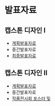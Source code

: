 # 발표자료
## 캡스톤 디자인 I
  - [계획발표자료](https://github.com/HBNU-SWUNIV/COME-CAPSTONE22-jimangsaeng/blob/main/002%20Presentation/%EC%BA%A1%EC%8A%A4%ED%86%A4%EB%94%94%EC%9E%90%EC%9D%B8I%20%EA%B3%84%ED%9A%8D%EB%B0%9C%ED%91%9C%EC%9E%90%EB%A3%8C.pptx)
  - 중간발표자료
  - [최종발표자료](https://github.com/HBNU-SWUNIV/COME-CAPSTONE22-jimangsaeng/blob/main/002%20Presentation/%EC%BA%A1%EC%8A%A4%ED%86%A4%EB%94%94%EC%9E%90%EC%9D%B8I%20%EC%B5%9C%EC%A2%85%EB%B0%9C%ED%91%9C%20%EC%9E%90%EB%A3%8C.pptx)
  
## 캡스톤 디자인 II
  - [계획발표자료](https://github.com/HBNU-SWUNIV/COME-CAPSTONE22-jimangsaeng/blob/main/002%20Presentation/%EC%BA%A1%EC%8A%A4%ED%86%A4%EB%94%94%EC%9E%90%EC%9D%B8II%20%EA%B3%84%ED%9A%8D%EB%B0%9C%ED%91%9C%EC%9E%90%EB%A3%8C.pptx)
  - 중간발표자료
  - [작품전시회 포스터 및 ](https://github.com/HBNU-SWUNIV/COME-CAPSTONE22-jimangsaeng/blob/main/002%20Presentation/%EC%BB%B4%EA%B3%B5_%EC%A7%80%EB%A7%9D%EC%83%9D%ED%8C%80_%EC%A0%84%EC%8B%9C%ED%9A%8C.jpg)
  

